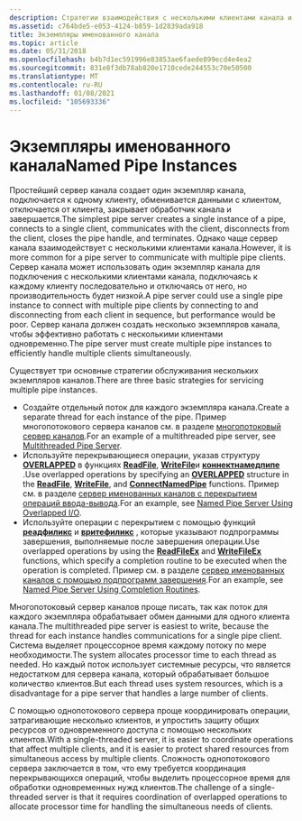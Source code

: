 ```yaml
---
description: Стратегии взаимодействия с несколькими клиентами канала и обслуживания нескольких экземпляров каналов.
ms.assetid: c764bde5-e053-4124-b859-1d2839ada918
title: Экземпляры именованного канала
ms.topic: article
ms.date: 05/31/2018
ms.openlocfilehash: b4b7d1ec591996e83853ae6faede899ecd4e4ea2
ms.sourcegitcommit: 831e8f3db78ab820e1710cede244553c70e50500
ms.translationtype: MT
ms.contentlocale: ru-RU
ms.lasthandoff: 01/08/2021
ms.locfileid: "105693336"
---
```

# <a name="named-pipe-instances"></a><span data-ttu-id="282c1-103">Экземпляры именованного канала</span><span class="sxs-lookup"><span data-stu-id="282c1-103">Named Pipe Instances</span></span>

<span data-ttu-id="282c1-104">Простейший сервер канала создает один экземпляр канала, подключается к одному клиенту, обменивается данными с клиентом, отключается от клиента, закрывает обработчик канала и завершается.</span><span class="sxs-lookup"><span data-stu-id="282c1-104">The simplest pipe server creates a single instance of a pipe, connects to a single client, communicates with the client, disconnects from the client, closes the pipe handle, and terminates.</span></span> <span data-ttu-id="282c1-105">Однако чаще сервер канала взаимодействует с несколькими клиентами канала.</span><span class="sxs-lookup"><span data-stu-id="282c1-105">However, it is more common for a pipe server to communicate with multiple pipe clients.</span></span> <span data-ttu-id="282c1-106">Сервер канала может использовать один экземпляр канала для подключения с несколькими клиентами канала, подключаясь к каждому клиенту последовательно и отключаясь от него, но производительность будет низкой.</span><span class="sxs-lookup"><span data-stu-id="282c1-106">A pipe server could use a single pipe instance to connect with multiple pipe clients by connecting to and disconnecting from each client in sequence, but performance would be poor.</span></span> <span data-ttu-id="282c1-107">Сервер канала должен создать несколько экземпляров канала, чтобы эффективно работать с несколькими клиентами одновременно.</span><span class="sxs-lookup"><span data-stu-id="282c1-107">The pipe server must create multiple pipe instances to efficiently handle multiple clients simultaneously.</span></span>

<span data-ttu-id="282c1-108">Существует три основные стратегии обслуживания нескольких экземпляров каналов.</span><span class="sxs-lookup"><span data-stu-id="282c1-108">There are three basic strategies for servicing multiple pipe instances.</span></span>

-   <span data-ttu-id="282c1-109">Создайте отдельный поток для каждого экземпляра канала.</span><span class="sxs-lookup"><span data-stu-id="282c1-109">Create a separate thread for each instance of the pipe.</span></span> <span data-ttu-id="282c1-110">Пример многопотокового сервера каналов см. в разделе [многопотоковый сервер каналов](multithreaded-pipe-server.md).</span><span class="sxs-lookup"><span data-stu-id="282c1-110">For an example of a multithreaded pipe server, see [Multithreaded Pipe Server](multithreaded-pipe-server.md).</span></span>
-   <span data-ttu-id="282c1-111">Используйте перекрывающиеся операции, указав структуру [**OVERLAPPED**](/windows/desktop/api/minwinbase/ns-minwinbase-overlapped) в функциях [**ReadFile**](/windows/desktop/api/fileapi/nf-fileapi-readfile), [**WriteFile**](/windows/desktop/api/fileapi/nf-fileapi-writefile)и [**коннектнамедпипе**](/windows/win32/api/namedpipeapi/nf-namedpipeapi-connectnamedpipe) .</span><span class="sxs-lookup"><span data-stu-id="282c1-111">Use overlapped operations by specifying an [**OVERLAPPED**](/windows/desktop/api/minwinbase/ns-minwinbase-overlapped) structure in the [**ReadFile**](/windows/desktop/api/fileapi/nf-fileapi-readfile), [**WriteFile**](/windows/desktop/api/fileapi/nf-fileapi-writefile), and [**ConnectNamedPipe**](/windows/win32/api/namedpipeapi/nf-namedpipeapi-connectnamedpipe) functions.</span></span> <span data-ttu-id="282c1-112">Пример см. в разделе [сервер именованных каналов с перекрытием операций ввода-вывода](named-pipe-server-using-overlapped-i-o.md).</span><span class="sxs-lookup"><span data-stu-id="282c1-112">For an example, see [Named Pipe Server Using Overlapped I/O](named-pipe-server-using-overlapped-i-o.md).</span></span>
-   <span data-ttu-id="282c1-113">Используйте операции с перекрытием с помощью функций [**реадфиликс**](/windows/desktop/api/fileapi/nf-fileapi-readfileex) и [**вритефиликс**](/windows/desktop/api/fileapi/nf-fileapi-writefileex) , которые указывают подпрограммы завершения, выполняемые после завершения операции.</span><span class="sxs-lookup"><span data-stu-id="282c1-113">Use overlapped operations by using the [**ReadFileEx**](/windows/desktop/api/fileapi/nf-fileapi-readfileex) and [**WriteFileEx**](/windows/desktop/api/fileapi/nf-fileapi-writefileex) functions, which specify a completion routine to be executed when the operation is completed.</span></span> <span data-ttu-id="282c1-114">Пример см. в разделе [сервер именованных каналов с помощью подпрограмм завершения](named-pipe-server-using-completion-routines.md).</span><span class="sxs-lookup"><span data-stu-id="282c1-114">For an example, see [Named Pipe Server Using Completion Routines](named-pipe-server-using-completion-routines.md).</span></span>

<span data-ttu-id="282c1-115">Многопотоковый сервер каналов проще писать, так как поток для каждого экземпляра обрабатывает обмен данными для одного клиента канала.</span><span class="sxs-lookup"><span data-stu-id="282c1-115">The multithreaded pipe server is easiest to write, because the thread for each instance handles communications for a single pipe client.</span></span> <span data-ttu-id="282c1-116">Система выделяет процессорное время каждому потоку по мере необходимости.</span><span class="sxs-lookup"><span data-stu-id="282c1-116">The system allocates processor time to each thread as needed.</span></span> <span data-ttu-id="282c1-117">Но каждый поток использует системные ресурсы, что является недостатком для сервера канала, который обрабатывает большое количество клиентов.</span><span class="sxs-lookup"><span data-stu-id="282c1-117">But each thread uses system resources, which is a disadvantage for a pipe server that handles a large number of clients.</span></span>

<span data-ttu-id="282c1-118">С помощью однопотокового сервера проще координировать операции, затрагивающие несколько клиентов, и упростить защиту общих ресурсов от одновременного доступа с помощью нескольких клиентов.</span><span class="sxs-lookup"><span data-stu-id="282c1-118">With a single-threaded server, it is easier to coordinate operations that affect multiple clients, and it is easier to protect shared resources from simultaneous access by multiple clients.</span></span> <span data-ttu-id="282c1-119">Сложность однопотокового сервера заключается в том, что ему требуется координация перекрывающихся операций, чтобы выделить процессорное время для обработки одновременных нужд клиентов.</span><span class="sxs-lookup"><span data-stu-id="282c1-119">The challenge of a single-threaded server is that it requires coordination of overlapped operations to allocate processor time for handling the simultaneous needs of clients.</span></span>

 

 
